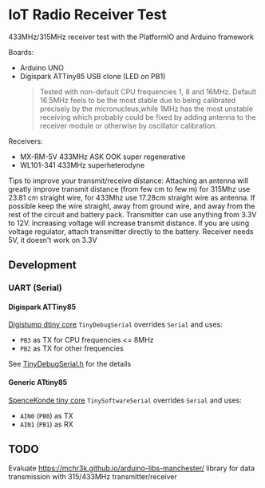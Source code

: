 IoT Radio Receiver Test
=======================

433MHz/315MHz receiver test with the PlatformIO and Arduino framework

Boards:
* Arduino UNO
* Digispark ATTiny85 USB clone (LED on PB1)
  > Tested with non-default CPU frequencies 1, 8 and 16MHz. Default 16.5MHz feels to be the most stable due to being calibrated precisely by the micronucleus,while 1MHz has the most unstable receiving which probably could be fixed by adding antenna to the receiver module or otherwise by oscillator calibration.

Receivers:
* MX-RM-5V 433MHz ASK OOK super regenerative
* WL101-341 433MHz superheterodyne

Tips to improve your transmit/receive distance: Attaching an antenna will greatly improve transmit distance (from few cm to few m) for 315Mhz use 23.81 cm straight wire, for 433Mhz use 17.28cm straight wire as antenna. If possible keep the wire straight, away from ground wire, and away from the rest of the circuit and battery pack. Transmitter can use anything from 3.3V to 12V. Increasing voltage will increase transmit distance. If you are using voltage regulator, attach transmitter directly to the battery. Receiver needs 5V, it doesn't work on 3.3V


Development
-----------

### UART (Serial)

#### Digispark ATTiny85

[Digistump dtiny core](https://github.com/ArminJo/DigistumpArduino) `TinyDebugSerial` overrides `Serial` and uses:
- `PB3` as TX for CPU frequencies <= 8MHz
- `PB2` as TX for other frequencies

See [TinyDebugSerial.h](https://github.com/ArminJo/DigistumpArduino/blob/master/digistump-avr/cores/tiny/TinyDebugSerial.h) for the details

#### Generic ATtiny85

[SpenceKonde tiny core](https://github.com/SpenceKonde/ATTinyCore/blob/master/avr/extras/ATtiny_x5.md#uart-serial-support) `TinySoftwareSerial` overrides `Serial` and uses:
- `AIN0` (`PB0`) as TX
- `AIN1` (`PB1`) as RX


TODO
----

Evaluate https://mchr3k.github.io/arduino-libs-manchester/ library for data transmission with 315/433MHz transmitter/receiver
